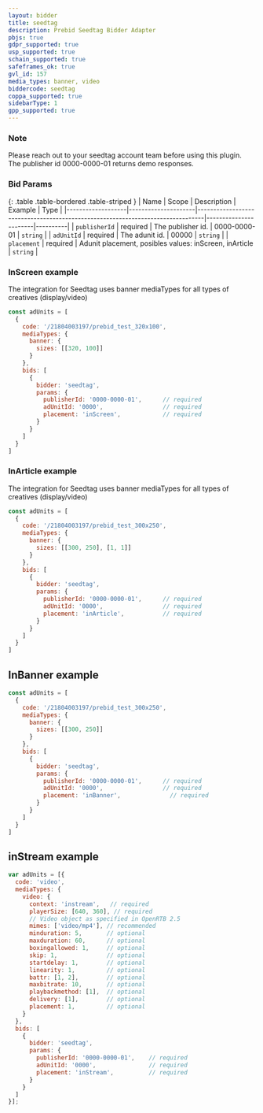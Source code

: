 ```yaml
---
layout: bidder
title: seedtag
description: Prebid Seedtag Bidder Adapter
pbjs: true
gdpr_supported: true
usp_supported: true
schain_supported: true
safeframes_ok: true
gvl_id: 157
media_types: banner, video
biddercode: seedtag
coppa_supported: true
sidebarType: 1
gpp_supported: true
---
```


### Note

Please reach out to your seedtag account team before using this plugin.  
The publisher id 0000-0000-01 returns demo responses.


### Bid Params

{: .table .table-bordered .table-striped }
| Name              | Scope               | Description                                                                    | Example               | Type     |
|-------------------|---------------------|--------------------------------------------------------------------------------|-----------------------|----------|
| `publisherId`     | required            | The publisher id.                                                              | 0000-0000-01          | `string` |
| `adUnitId`        | required            | The adunit id.                                                                 | 00000                 | `string` |
| `placement`       | required            | Adunit placement, posibles values: inScreen, inArticle              | `string` |


### InScreen example

The integration for Seedtag uses banner mediaTypes for all types of creatives (display/video)

```js
const adUnits = [
  {
    code: '/21804003197/prebid_test_320x100',
    mediaTypes: {
      banner: {
        sizes: [[320, 100]]
      }
    },
    bids: [
      {
        bidder: 'seedtag',
        params: {
          publisherId: '0000-0000-01',      // required
          adUnitId: '0000',                 // required
          placement: 'inScreen',            // required
        }
      }
    ]
  }
]
```

### InArticle example

The integration for Seedtag uses banner mediaTypes for all types of creatives (display/video)

```js
const adUnits = [
  {
    code: '/21804003197/prebid_test_300x250',
    mediaTypes: {
      banner: {
        sizes: [[300, 250], [1, 1]]
      }
    },
    bids: [
      {
        bidder: 'seedtag',
        params: {
          publisherId: '0000-0000-01',      // required
          adUnitId: '0000',                 // required
          placement: 'inArticle',           // required
        }
      }
    ]
  }
]
```

## InBanner example
```js
const adUnits = [
  {
    code: '/21804003197/prebid_test_300x250',
    mediaTypes: {
      banner: {
        sizes: [[300, 250]]
      }
    },
    bids: [
      {
        bidder: 'seedtag',
        params: {
          publisherId: '0000-0000-01',      // required
          adUnitId: '0000',                 // required
          placement: 'inBanner',              // required
        }
      }
    ]
  }
]
```

## inStream example
```js
var adUnits = [{
  code: 'video',
  mediaTypes: {
    video: {
      context: 'instream',   // required
      playerSize: [640, 360], // required
      // Video object as specified in OpenRTB 2.5
      mimes: ['video/mp4'], // recommended
      minduration: 5,       // optional
      maxduration: 60,      // optional
      boxingallowed: 1,     // optional
      skip: 1,              // optional
      startdelay: 1,        // optional
      linearity: 1,         // optional
      battr: [1, 2],        // optional
      maxbitrate: 10,       // optional
      playbackmethod: [1],  // optional
      delivery: [1],        // optional
      placement: 1,         // optional
    }
  },
  bids: [
    {
      bidder: 'seedtag',
      params: {
        publisherId: '0000-0000-01',    // required
        adUnitId: '0000',               // required
        placement: 'inStream',          // required
      }
    }
  ]
}];
```
